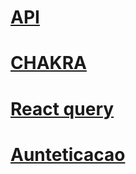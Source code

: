 # [API](https://github.com/leolive1506/api-dashgo)
# [CHAKRA](https://github.com/leolive1506/dashgo/blob/main/chackra.md)
# [React query](https://github.com/leolive1506/dashgo/blob/main/data-fetching-cache-local.md)
# [Aunteticacao](https://github.com/leolive1506/dashgo/blob/main/autenticacao-auterizacao.md)

